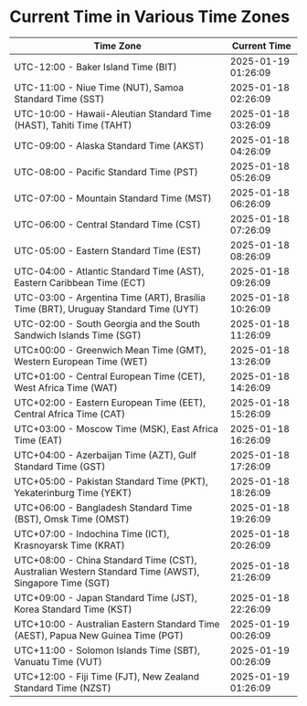 # Current Time in Various Time Zones

| Time Zone | Current Time |
|-----------|--------------|
| UTC-12:00 - Baker Island Time (BIT) | 2025-01-19 01:26:09 |
| UTC-11:00 - Niue Time (NUT), Samoa Standard Time (SST) | 2025-01-18 02:26:09 |
| UTC-10:00 - Hawaii-Aleutian Standard Time (HAST), Tahiti Time (TAHT) | 2025-01-18 03:26:09 |
| UTC-09:00 - Alaska Standard Time (AKST) | 2025-01-18 04:26:09 |
| UTC-08:00 - Pacific Standard Time (PST) | 2025-01-18 05:26:09 |
| UTC-07:00 - Mountain Standard Time (MST) | 2025-01-18 06:26:09 |
| UTC-06:00 - Central Standard Time (CST) | 2025-01-18 07:26:09 |
| UTC-05:00 - Eastern Standard Time (EST) | 2025-01-18 08:26:09 |
| UTC-04:00 - Atlantic Standard Time (AST), Eastern Caribbean Time (ECT) | 2025-01-18 09:26:09 |
| UTC-03:00 - Argentina Time (ART), Brasília Time (BRT), Uruguay Standard Time (UYT) | 2025-01-18 10:26:09 |
| UTC-02:00 - South Georgia and the South Sandwich Islands Time (SGT) | 2025-01-18 11:26:09 |
| UTC±00:00 - Greenwich Mean Time (GMT), Western European Time (WET) | 2025-01-18 13:26:09 |
| UTC+01:00 - Central European Time (CET), West Africa Time (WAT) | 2025-01-18 14:26:09 |
| UTC+02:00 - Eastern European Time (EET), Central Africa Time (CAT) | 2025-01-18 15:26:09 |
| UTC+03:00 - Moscow Time (MSK), East Africa Time (EAT) | 2025-01-18 16:26:09 |
| UTC+04:00 - Azerbaijan Time (AZT), Gulf Standard Time (GST) | 2025-01-18 17:26:09 |
| UTC+05:00 - Pakistan Standard Time (PKT), Yekaterinburg Time (YEKT) | 2025-01-18 18:26:09 |
| UTC+06:00 - Bangladesh Standard Time (BST), Omsk Time (OMST) | 2025-01-18 19:26:09 |
| UTC+07:00 - Indochina Time (ICT), Krasnoyarsk Time (KRAT) | 2025-01-18 20:26:09 |
| UTC+08:00 - China Standard Time (CST), Australian Western Standard Time (AWST), Singapore Time (SGT) | 2025-01-18 21:26:09 |
| UTC+09:00 - Japan Standard Time (JST), Korea Standard Time (KST) | 2025-01-18 22:26:09 |
| UTC+10:00 - Australian Eastern Standard Time (AEST), Papua New Guinea Time (PGT) | 2025-01-19 00:26:09 |
| UTC+11:00 - Solomon Islands Time (SBT), Vanuatu Time (VUT) | 2025-01-19 00:26:09 |
| UTC+12:00 - Fiji Time (FJT), New Zealand Standard Time (NZST) | 2025-01-19 01:26:09 |
